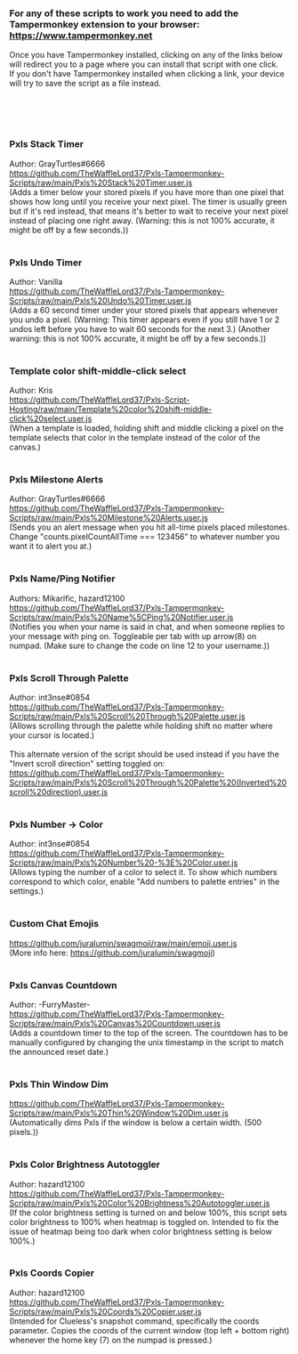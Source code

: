 ### For any of these scripts to work you need to add the Tampermonkey extension to your browser:<br>https://www.tampermonkey.net
Once you have Tampermonkey installed, clicking on any of the links below will redirect you to a page where you can install that script with one click.<br>
If you don't have Tampermonkey installed when clicking a link, your device will try to save the script as a file instead.<br><br><br><br><br>

### Pxls Stack Timer[]()
Author: GrayTurtles#6666<br>
https://github.com/TheWaffleLord37/Pxls-Tampermonkey-Scripts/raw/main/Pxls%20Stack%20Timer.user.js<br>
(Adds a timer below your stored pixels if you have more than one pixel that shows how long until you receive your next pixel. The timer is usually green but if it's red instead, that means it's better to wait to receive your next pixel instead of placing one right away. (Warning: this is not 100% accurate, it might be off by a few seconds.))<br><br>

### Pxls Undo Timer[]()
Author: Vanilla<br>
https://github.com/TheWaffleLord37/Pxls-Tampermonkey-Scripts/raw/main/Pxls%20Undo%20Timer.user.js<br>
(Adds a 60 second timer under your stored pixels that appears whenever you undo a pixel. (Warning: This timer appears even if you still have 1 or 2 undos left before you have to wait 60 seconds for the next 3.) (Another warning: this is not 100% accurate, it might be off by a few seconds.))<br><br>

### Template color shift-middle-click select[]()
Author: Kris<br>
https://github.com/TheWaffleLord37/Pxls-Script-Hosting/raw/main/Template%20color%20shift-middle-click%20select.user.js<br>
(When a template is loaded, holding shift and middle clicking a pixel on the template selects that color in the template instead of the color of the canvas.)<br><br>

### Pxls Milestone Alerts[]()
Author: GrayTurtles#6666<br>
https://github.com/TheWaffleLord37/Pxls-Tampermonkey-Scripts/raw/main/Pxls%20Milestone%20Alerts.user.js<br>
(Sends you an alert message when you hit all-time pixels placed milestones. Change "counts.pixelCountAllTime === 123456" to whatever number you want it to alert you at.)<br><br>

### Pxls Name/Ping Notifier[]()
Authors: Mikarific, hazard12100<br>
https://github.com/TheWaffleLord37/Pxls-Tampermonkey-Scripts/raw/main/Pxls%20Name%5CPing%20Notifier.user.js<br>
(Notifies you when your name is said in chat, and when someone replies to your message with ping on. Toggleable per tab with up arrow(8) on numpad. (Make sure to change the code on line 12 to your username.))<br><br>

### Pxls Scroll Through Palette[]()
Author: int3nse#0854<br>
https://github.com/TheWaffleLord37/Pxls-Tampermonkey-Scripts/raw/main/Pxls%20Scroll%20Through%20Palette.user.js<br>
(Allows scrolling through the palette while holding shift no matter where your cursor is located.)<br><br>
This alternate version of the script should be used instead if you have the "Invert scroll direction" setting toggled on:<br>
https://github.com/TheWaffleLord37/Pxls-Tampermonkey-Scripts/raw/main/Pxls%20Scroll%20Through%20Palette%20(Inverted%20scroll%20direction).user.js<br><br>

### Pxls Number -> Color[]()
Author: int3nse#0854<br>
https://github.com/TheWaffleLord37/Pxls-Tampermonkey-Scripts/raw/main/Pxls%20Number%20-%3E%20Color.user.js<br>
(Allows typing the number of a color to select it. To show which numbers correspond to which color, enable "Add numbers to palette entries" in the settings.)<br><br>

### Custom Chat Emojis[]()
https://github.com/juralumin/swagmoji/raw/main/emoji.user.js<br>
(More info here: https://github.com/juralumin/swagmoji)<br><br>

### Pxls Canvas Countdown[]()
Author: -FurryMaster-<br>
https://github.com/TheWaffleLord37/Pxls-Tampermonkey-Scripts/raw/main/Pxls%20Canvas%20Countdown.user.js<br>
(Adds a countdown timer to the top of the screen. The countdown has to be manually configured by changing the unix timestamp in the script to match the announced reset date.)<br><br>

### Pxls Thin Window Dim[]()
https://github.com/TheWaffleLord37/Pxls-Tampermonkey-Scripts/raw/main/Pxls%20Thin%20Window%20Dim.user.js<br>
(Automatically dims Pxls if the window is below a certain width. (500 pixels.))<br><br>

### Pxls Color Brightness Autotoggler[]()
Author: hazard12100<br>
https://github.com/TheWaffleLord37/Pxls-Tampermonkey-Scripts/raw/main/Pxls%20Color%20Brightness%20Autotoggler.user.js<br>
(If the color brightness setting is turned on and below 100%, this script sets color brightness to 100% when heatmap is toggled on. Intended to fix the issue of heatmap being too dark when color brightness setting is below 100%.)<br><br>

### Pxls Coords Copier[]()
Author: hazard12100<br>
https://github.com/TheWaffleLord37/Pxls-Tampermonkey-Scripts/raw/main/Pxls%20Coords%20Copier.user.js<br>
(Intended for Clueless's snapshot command, specifically the coords parameter. Copies the coords of the current window (top left + bottom right) whenever the home key (7) on the numpad is pressed.)

